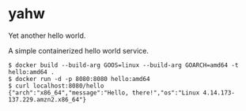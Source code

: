 # yahw
Yet another hello world.

A simple containerized hello world service.

```
$ docker build --build-arg GOOS=linux --build-arg GOARCH=amd64 -t hello:amd64 .
$ docker run -d -p 8080:8080 hello:amd64
$ curl localhost:8080/hello
{"arch":"x86_64","message":"Hello, there!","os":"Linux 4.14.173-137.229.amzn2.x86_64"}
```

